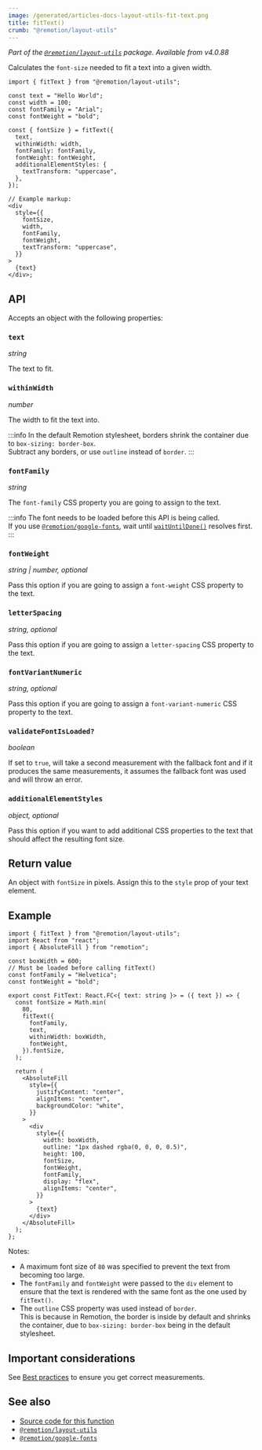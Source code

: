 ```yaml
---
image: /generated/articles-docs-layout-utils-fit-text.png
title: fitText()
crumb: "@remotion/layout-utils"
---
```


_Part of the [`@remotion/layout-utils`](/docs/layout-utils) package. Available from v4.0.88_

Calculates the `font-size` needed to fit a text into a given width.

```tsx twoslash title="FitText.tsx"
import { fitText } from "@remotion/layout-utils";

const text = "Hello World";
const width = 100;
const fontFamily = "Arial";
const fontWeight = "bold";

const { fontSize } = fitText({
  text,
  withinWidth: width,
  fontFamily: fontFamily,
  fontWeight: fontWeight,
  additionalElementStyles: {
    textTransform: "uppercase",
  },
});

// Example markup:
<div
  style={{
    fontSize,
    width,
    fontFamily,
    fontWeight,
    textTransform: "uppercase",
  }}
>
  {text}
</div>;
```

## API

Accepts an object with the following properties:

### `text`

_string_

The text to fit.

### `withinWidth`

_number_

The width to fit the text into.

:::info
In the default Remotion stylesheet, borders shrink the container due to `box-sizing: border-box`.  
Subtract any borders, or use `outline` instead of `border`.
:::

### `fontFamily`

_string_

The `font-family` CSS property you are going to assign to the text.

:::info
The font needs to be loaded before this API is being called.  
If you use [`@remotion/google-fonts`](/docs/google-fonts), wait until [`waitUntilDone()`](/docs/google-fonts/load-font#waituntildone) resolves first.
:::

### `fontWeight`

_string | number, optional_

Pass this option if you are going to assign a `font-weight` CSS property to the text.

### `letterSpacing`

_string, optional_

Pass this option if you are going to assign a `letter-spacing` CSS property to the text.

### `fontVariantNumeric`

_string, optional_

Pass this option if you are going to assign a `font-variant-numeric` CSS property to the text.

### `validateFontIsLoaded?`<AvailableFrom v="4.0.136"/>

_boolean_

If set to `true`, will take a second measurement with the fallback font and if it produces the same measurements, it assumes the fallback font was used and will throw an error.

### `additionalElementStyles`<AvailableFrom v="4.0.140"/>

_object, optional_

Pass this option if you want to add additional CSS properties to the text that should affect the resulting font size.

## Return value

An object with `fontSize` in pixels. Assign this to the `style` prop of your text element.

## Example

```tsx twoslash
import { fitText } from "@remotion/layout-utils";
import React from "react";
import { AbsoluteFill } from "remotion";

const boxWidth = 600;
// Must be loaded before calling fitText()
const fontFamily = "Helvetica";
const fontWeight = "bold";

export const FitText: React.FC<{ text: string }> = ({ text }) => {
  const fontSize = Math.min(
    80,
    fitText({
      fontFamily,
      text,
      withinWidth: boxWidth,
      fontWeight,
    }).fontSize,
  );

  return (
    <AbsoluteFill
      style={{
        justifyContent: "center",
        alignItems: "center",
        backgroundColor: "white",
      }}
    >
      <div
        style={{
          width: boxWidth,
          outline: "1px dashed rgba(0, 0, 0, 0.5)",
          height: 100,
          fontSize,
          fontWeight,
          fontFamily,
          display: "flex",
          alignItems: "center",
        }}
      >
        {text}
      </div>
    </AbsoluteFill>
  );
};
```

Notes:

- A maximum font size of `80` was specified to prevent the text from becoming too large.
- The `fontFamily` and `fontWeight` were passed to the `div` element to ensure that the text is rendered with the same font as the one used by `fitText()`.
- The `outline` CSS property was used instead of `border`.  
  This is because in Remotion, the border is inside by default and shrinks the container, due to `box-sizing: border-box` being in the default stylesheet.

## Important considerations

See [Best practices](/docs/layout-utils/best-practices) to ensure you get correct measurements.

## See also

- [Source code for this function](https://github.com/remotion-dev/remotion/blob/main/packages/layout-utils/src/layouts/fit-text.ts)
- [`@remotion/layout-utils`](/docs/layout-utils)
- [`@remotion/google-fonts`](/docs/google-fonts)

